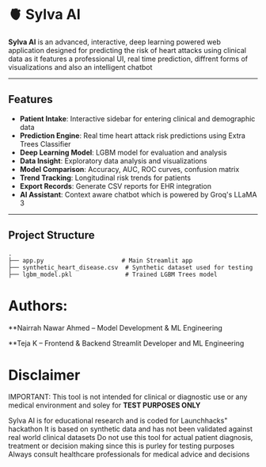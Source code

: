 # 🫀 Sylva AI

**Sylva AI** is an advanced, interactive, deep learning powered web application designed for predicting the risk of heart attacks using clinical data as it features a professional UI, real time prediction, diffrent forms of visualizations and also an intelligent chatbot

---

##  Features

- **Patient Intake**: Interactive sidebar for entering clinical and demographic data
- **Prediction Engine**: Real time heart attack risk predictions using Extra Trees Classifier
- **Deep Learning Model**: LGBM model for evaluation and analysis
- **Data Insight**: Exploratory data analysis and visualizations
- **Model Comparison**: Accuracy, AUC, ROC curves, confusion matrix
- **Trend Tracking**: Longitudinal risk trends for patients
- **Export Records**: Generate CSV reports for EHR integration
- **AI Assistant**: Context aware chatbot which is powered by Groq's LLaMA 3

---

##  Project Structure

```plaintext
.
├── app.py                      # Main Streamlit app
├── synthetic_heart_disease.csv  # Synthetic dataset used for testing
├── lgbm_model.pkl               # Trained LGBM Trees model
```
#  Authors:
**Nairrah Nawar Ahmed – Model Development & ML Engineering

**Teja K – Frontend & Backend Streamlit Developer and ML Engineering

# Disclaimer
IMPORTANT: This tool is not intended for clinical or diagnostic use or any medical environment and soley for **TEST PURPOSES ONLY**

Sylva AI is for educational research and is coded for Launchhacks" hackathon
It is based on synthetic data and has not been validated against real world clinical datasets
Do not use this tool for actual patient diagnosis, treatment or decision making since this is purley for testing purposes
Always consult healthcare professionals for medical advice and decisions
